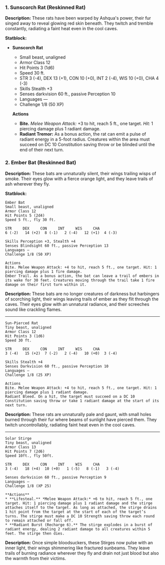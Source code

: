 ### 1. Sunscorch Rat (Reskinned Rat)

**Description:** These rats have been warped by Ashqua's power, their fur singed away to reveal glowing red skin beneath. They twitch and tremble constantly, radiating a faint heat even in the cool caves.

**Statblock:**

*   **Sunscorch Rat**
    *   Small beast, unaligned
    *   Armor Class 12
    *   Hit Points 3 (1d6)
    *   Speed 30 ft.
    *   STR 3 (-4), DEX 13 (+1), CON 10 (+0), INT 2 (-4), WIS 10 (+0), CHA 4 (-3)
    *   Skills Stealth +3
    *   Senses darkvision 60 ft., passive Perception 10
    *   Languages —
    *   Challenge 1/8 (50 XP)

    **Actions**

    *   **Bite.** *Melee Weapon Attack:* +3 to hit, reach 5 ft., one target. *Hit:* 1 piercing damage plus 1 radiant damage.
    *   **Radiant Tremor:** As a bonus action, the rat can emit a pulse of radiant energy in a 5-foot radius. Creatures within the area must succeed on DC 10 Constitution saving throw or be blinded until the end of their next turn.

### 2. Ember Bat (Reskinned Bat)

**Description:** These bats are unnaturally silent, their wings trailing wisps of smoke. Their eyes glow with a fierce orange light, and they leave trails of ash wherever they fly.

**Statblock:**

```
Ember Bat
Small beast, unaligned
Armor Class 12
Hit Points 5 (2d4)
Speed 5 ft., fly 30 ft.

STR     DEX     CON     INT     WIS     CHA
6 (-2)   14 (+2)  8 (-1)   2 (-4)   12 (+1)  4 (-3)

Skills Perception +3, Stealth +4
Senses Blindsight 60 ft., passive Perception 13
Languages —
Challenge 1/8 (50 XP)

Actions
Bite. Melee Weapon Attack: +4 to hit, reach 5 ft., one target. Hit: 1 piercing damage plus 1 fire damage.
Ember Trail. As a bonus action, the bat can leave a trail of embers in its wake for 30 feet. Creatures moving through the trail take 1 fire damage on their first turn within it.
```

**Description:** These bats are no longer creatures of darkness but harbingers of scorching light, their wings leaving trails of ember as they flit through the caves. Their eyes glow with an unnatural radiance, and their screeches sound like crackling flames.

---

```
Sun-Pierced Rat
Tiny beast, unaligned
Armor Class 12
Hit Points 3 (1d6)
Speed 30 ft.

STR     DEX     CON     INT     WIS     CHA
3 (-4)   15 (+2)  7 (-2)   2 (-4)   10 (+0)  3 (-4)

Skills Stealth +4
Senses Darkvision 60 ft., passive Perception 10
Languages —
Challenge 1/8 (25 XP)

Actions
Bite. Melee Weapon Attack: +4 to hit, reach 5 ft., one target. Hit: 1 piercing damage plus 1 radiant damage.
Radiant Bleed. On a hit, the target must succeed on a DC 10 Constitution saving throw or take 1 radiant damage at the start of its next turn.
```

**Description:** These rats are unnaturally pale and gaunt, with small holes burned through their fur where beams of sunlight have pierced them. They twitch uncontrollably, radiating faint heat even in the cool caves.

---

```
Solar Stirge
Tiny beast, unaligned
Armor Class 13
Hit Points 7 (2d6)
Speed 10ft., fly 50ft.

STR     DEX     CON     INT     WIS     CHA
3 (-4)   18 (+4)  10 (+0)   1 (-5)   8 (-1)   3 (-4)

Senses darkvision 60 ft., passive Perception 9
Languages —
Challenge 1/8 (XP 25)

**Actions**
* **Lifesteal.** *Melee Weapon Attack:* +6 to hit, reach 5 ft., one target. Hit: 1 piercing damage plus 1 radiant damage and the stirge attaches itself to the target. As long as attached, the stirge drains 1 hit point from the target at the start of each of the target’s turns. The stirge must make a DC 10 Strength saving throw each round to remain attached or fall off.
* **Radiant Burst (Recharge 6).** The stirge explodes in a burst of radiant energy, dealing 2 radiant damage to all creatures within 5 feet. The stirge then dies.
```

**Description:** Once simple bloodsuckers, these Stirges now pulse with an inner light, their wings shimmering like fractured sunbeams. They leave trails of burning radiance wherever they fly and drain not just blood but also the warmth from their victims.